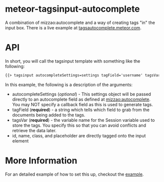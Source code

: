 meteor-tagsinput-autocomplete
=============================

A combination of mizzao:autocomplete and a way of creating tags "in" the input box. There is a live example at [tagsautocomplete.meteor.com](http://tagsautocomplete.meteor.com).

API
===

In short, you will call the tagsinput template with something like the following:

```html
{{> tagsinput autocompleteSettings=settings tagField='username' tagsVar='exampleTagsVar' id='example' name='example' placeholder='Type usernames'}}
```

In this example, the following is a description of the arguments:
 * autocompleteSettings (_optional_) - This settings object will be passed directly to an autocomplete field as defined at [mizzao:autocomplete](https://github.com/mizzao/meteor-autocomplete). You may NOT specify a callback field as this is used to generate tags.
 * tagField (__required__) - a string which tells which field to grab from the documents being added to the tags.
 * tagsVar (__required__) - the variable name for the Session variable used to store the tags. You specify this so that you can avoid conflicts and retrieve the data later.
 * id, name, class, and placeholder are directly tagged onto the input element

More Information
================

For an detailed example of how to set this up, checkout the [example](https://github.com/jchristman/meteor-tagsinput-autocomplete/tree/master/example).
